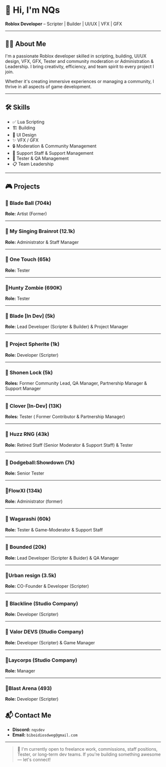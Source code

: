 # 👋 Hi, I'm NQs

**Roblox Developer** – Scripter | Builder | UI/UX | VFX | GFX 

---

## 🧑‍💻 About Me

I'm a passionate Roblox developer skilled in scripting, building, UI/UX design, VFX, GFX, Tester and community moderation or Administration & Leadership. I bring creativity, efficiency, and team spirit to every project I join.

Whether it's creating immersive experiences or managing a community, I thrive in all aspects of game development.

---

## 🛠️ Skills

- ✅ Lua Scripting  
- 🏗️ Building  
- 🎨 UI Design  
- ✨ VFX / GFX  
- 🔒 Moderation & Community Management
- 🎫 Support Staff & Support Management
- 🧪 Tester & QA Management
- 📋 Team Leadership  

---

## 🎮 Projects

### 🔹 Blade Ball (704k)
**Role:** Artist (Former) 

---

### 🔹 My Singing Brainrot (12.1k)
**Role:** Administrator & Staff Manager

---

### 🔹 One Touch (65k)
**Role:** Tester 

---

### 🔹Hunty Zombie (690K)
**Role:** Tester

---

### 🔹 Blade [In Dev]  (5k)
**Role:** Lead Developer (Scripter & Builder)  & Project Manager


---

### 🔹 Project Spherite (1k)
**Role:** Developer (Scripter)


---

### 🔹 Shonen Lock (5k)
**Roles:** Former Community Lead, QA Manager, Partnership Manager & Support Manager

---

### 🔹 Clover [In-Dev] (13K)
**Roles:** Tester ( Former Contributor & Partnership Manager)

---

### 🔹 Huzz RNG  (43k)
**Role:** Retired Staff (Senior Moderator & Support Staff) & Tester 

---

### 🔹 Dodgeball:Showdown (7k)
**Role:** Senior Tester

---

### 🔹FlowXI (134k)
**Role:** Administrator (former)

---

### 🔹 Wagarashi (60k)
**Role:** Tester & Game-Moderator & Support Staff

---

### 🔹 Bounded (20k)
**Role:** Lead Developer (Scripter & Buider) & QA Manager

---

### 🔹Urban resign (3.5k)
**Role:** CO-Founder &  Developer (Scripter)

---

### 🔹 Blackline (Studio Company)
**Role:** Developer (Scripter)

---

### 🔹 Valor DEVS (Studio Company)
**Role:** Developer (Scripter) & Game Manager

---

### 🔹Laycorps (Studio Company)
**Role:** Manager

---
### 🔹Blast Arena (493)
**Role:** Developer (Scripter)

## 📬 Contact Me

- **Discord:** `nqsdev`  
- **Email:** `biboidiosdweg@gmail.com`

---

> 💼 I'm currently open to freelance work, commissions, staff positions, Tester, or long-term dev teams. If you're building something awesome — let's connect!



